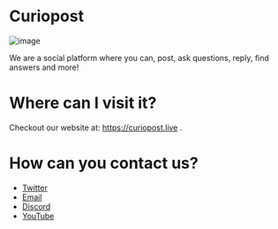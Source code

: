 # Curiopost

 ![image](https://user-images.githubusercontent.com/92243459/180595702-adb04103-8c09-4b1e-8a31-0f164b97ad51.png)

We are a social platform where you can, post, ask questions, reply, find answers and more!

# Where can I visit it?

Checkout our website at: https://curiopost.live .

# How can you contact us?

- [Twitter](https://twitter.com/curiopost)
- [Email](mailto:mail@curiopost.live)
- [Discord](https://discord.gg/NzBQm9MfkE)
- [YouTube](https://www.youtube.com/channel/UCsA-SIwx157a3WqAC0wAOVA)
 
